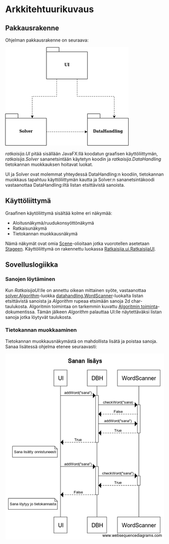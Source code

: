 # Arkkitehtuurikuvaus

## Pakkausrakenne

Ohjelman pakkausrakenne on seuraava:

![pakkausrakennekuva](https://github.com/tibe314/Sanajahtiratkaisija/blob/master/dokumentointi/kuvat/pakkausrakenne.png)

*ratkaisija.UI* pitää sisällään JavaFX:llä koodatun graafisen käyttöliittymän, *ratkaisija.Solver* sananetsintään käytetyn koodin ja *ratkaisija.DataHandling* tietokannan muokkauksen hoitavat luokat.

UI ja Solver ovat molemmat yhteydessä DataHandling:n koodiin, tietokannan muokkaus tapahtuu käyttöliittymän kautta ja Solver:n sananetsintäkoodi vastaanottaa DataHandling:iltä listan etsittävistä sanoista.

## Käyttöliittymä

Graafinen käytöliittymä sisältää kolme eri näkymää:

- Aloitusnäkymä/ruudukonsyöttönäkymä
- Ratkaisunäkymä
- Tietokannan muokkausnäkymä

Nämä näkymät ovat omia [Scene](https://docs.oracle.com/javase/8/javafx/api/javafx/scene/Scene.html)-olioitaan jotka vuorotellen asetetaan [Stageen](https://docs.oracle.com/javase/8/javafx/api/javafx/stage/Stage.html). Käyttöliittymä on rakennettu luokassa [Ratkaisija.ui.RatkaisijaUI](https://github.com/tibe314/Sanajahtiratkaisija/blob/master/Ratkaisija/src/main/java/ratkaisija/UI/RatkaisijaUI.java).

## Sovelluslogiikka

### Sanojen löytäminen

Kun *RatkaisijaUI*:lle on annettu oikean mittainen syöte, vastaanottaa [solver.Algorithm](https://github.com/tibe314/Sanajahtiratkaisija/blob/master/Ratkaisija/src/main/java/ratkaisija/solver/Algorithm.java)-luokka [datahandling.WordScanner](https://github.com/tibe314/Sanajahtiratkaisija/blob/master/Ratkaisija/src/main/java/ratkaisija/datahandling/WordScanner.java)-luokalta listan etsittävistä sanoista ja *Algorithm* rupeaa etsimään sanoja 2d char-taulukosta. Algoritmin toimintaa on tarkemmin kuvattu [Algoritmin toiminta](https://github.com/tibe314/Sanajahtiratkaisija/blob/master/dokumentointi/algoritmin_toiminta.md)-dokumentissa. Tämän jälkeen *Algorithm* palauttaa UI:lle näytettäväksi listan sanoja jotka löytyvät taulukosta.

### Tietokannan muokkaaminen

Tietokannan muokkausnäkymästä on mahdollista lisätä ja poistaa sanoja. Sanaa lisätessä ohjelma etenee seuraavasti:

![sanan lisäämiskuva](https://github.com/tibe314/Sanajahtiratkaisija/blob/master/dokumentointi/kuvat/sanan_lisays.png)


